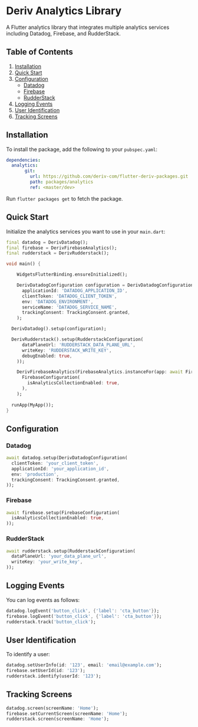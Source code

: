 # Deriv Analytics Library

A Flutter analytics library that integrates multiple analytics services including Datadog, Firebase, and RudderStack.

## Table of Contents

1. [Installation](#installation)
2. [Quick Start](#quick-start)
3. [Configuration](#configuration)
    - [Datadog](#datadog)
    - [Firebase](#firebase)
    - [RudderStack](#rudderstack)
4. [Logging Events](#logging-events)
5. [User Identification](#user-identification)
6. [Tracking Screens](#tracking-screens)

## Installation

To install the package, add the following to your `pubspec.yaml`:

```yaml
dependencies:
  analytics:
       git:
         url: https://github.com/deriv-com/flutter-deriv-packages.git
         path: packages/analytics
         ref: <master/dev>
```

Run `flutter packages get` to fetch the package.

## Quick Start

Initialize the analytics services you want to use in your `main.dart`:

```dart
final datadog = DerivDatadog();
final firebase = DerivFirebaseAnalytics();
final rudderstack = DerivRudderstack();

void main() {

    WidgetsFlutterBinding.ensureInitialized();

    DerivDatadogConfiguration configuration = DerivDatadogConfiguration(
      applicationId: 'DATADOG_APPLICATION_ID',
      clientToken: 'DATADOG_CLIENT_TOKEN',
      env: 'DATADOG_ENVIRONMENT',
      serviceName: 'DATADOG_SERVICE_NAME',
      trackingConsent: TrackingConsent.granted,
    );

  DerivDatadog().setup(configuration);

  DerivRudderstack().setup(RudderstackConfiguration(
      dataPlaneUrl: 'RUDDERSTACK_DATA_PLANE_URL',
      writeKey: 'RUDDERSTACK_WRITE_KEY',
      debugEnabled: true,
    ));

    DerivFirebaseAnalytics(FirebaseAnalytics.instanceFor(app: await Firebase.initializeApp())).setup(
      FirebaseConfiguration(
        isAnalyticsCollectionEnabled: true,
      ),
    );
    
  runApp(MyApp());
}
```

## Configuration

### Datadog

```dart
await datadog.setup(DerivDatadogConfiguration(
  clientToken: 'your_client_token',
  applicationId: 'your_application_id',
  env: 'production',
  trackingConsent: TrackingConsent.granted,
));
```

### Firebase

```dart
await firebase.setup(FirebaseConfiguration(
  isAnalyticsCollectionEnabled: true,
));
```

### RudderStack

```dart
await rudderstack.setup(RudderstackConfiguration(
  dataPlaneUrl: 'your_data_plane_url',
  writeKey: 'your_write_key',
));
```

## Logging Events

You can log events as follows:

```dart
datadog.logEvent('button_click', {'label': 'cta_button'});
firebase.logEvent('button_click', {'label': 'cta_button'});
rudderstack.track('button_click');
```

## User Identification

To identify a user:

```dart
datadog.setUserInfo(id: '123', email: 'email@example.com');
firebase.setUserId(id: '123');
rudderstack.identify(userId: '123');
```

## Tracking Screens

```dart
datadog.screen(screenName: 'Home');
firebase.setCurrentScreen(screenName: 'Home');
rudderstack.screen(screenName: 'Home');
```
